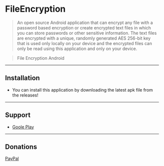 # FileEncryption

> An open source Android application that can encrypt any file with a password based encryption or create encrypted text files in which you can store passwords or other sensitive information.
  The text files are encrypted with a unique, randomly generated AES 256-bit key that is used only locally on your device and the encrypted files can only be read using this application and only on your device.

> File Encryption Android

---
## Installation

- You can install this application by downloading the latest apk file from the releases!
---

## Support

- [Goole Play](https://play.google.com/store/apps/developer?id=levisapps&hl=en)

---

## Donations

[PayPal](https://paypal.me/levisapps?locale.x=en_US)
